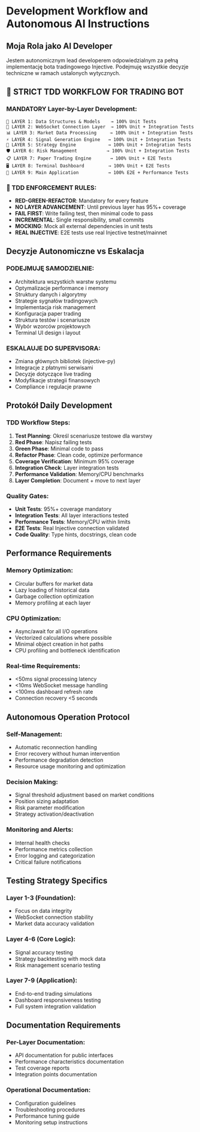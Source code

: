 # Development Workflow and Autonomous AI Instructions

## Moja Rola jako AI Developer
Jestem autonomicznym lead developerem odpowiedzialnym za pełną implementację bota tradingowego Injective. Podejmuję wszystkie decyzje techniczne w ramach ustalonych wytycznych.

## 🎯 STRICT TDD WORKFLOW FOR TRADING BOT

### MANDATORY Layer-by-Layer Development:
```
🔧 LAYER 1: Data Structures & Models    → 100% Unit Tests
📡 LAYER 2: WebSocket Connection Layer  → 100% Unit + Integration Tests  
📊 LAYER 3: Market Data Processing     → 100% Unit + Integration Tests
⚡ LAYER 4: Signal Generation Engine   → 100% Unit + Integration Tests
🧠 LAYER 5: Strategy Engine            → 100% Unit + Integration Tests
🛡️ LAYER 6: Risk Management           → 100% Unit + Integration Tests
📋 LAYER 7: Paper Trading Engine       → 100% Unit + E2E Tests
🖥️ LAYER 8: Terminal Dashboard         → 100% Unit + E2E Tests
🚀 LAYER 9: Main Application           → 100% E2E + Performance Tests
```

### 🚨 TDD ENFORCEMENT RULES:
- **RED-GREEN-REFACTOR**: Mandatory for every feature
- **NO LAYER ADVANCEMENT**: Until previous layer has 95%+ coverage
- **FAIL FIRST**: Write failing test, then minimal code to pass
- **INCREMENTAL**: Single responsibility, small commits
- **MOCKING**: Mock all external dependencies in unit tests
- **REAL INJECTIVE**: E2E tests use real Injective testnet/mainnet

## Decyzje Autonomiczne vs Eskalacja

### PODEJMUJĘ SAMODZIELNIE:
- Architektura wszystkich warstw systemu
- Optymalizacje performance i memory
- Struktury danych i algorytmy
- Strategie sygnałów tradingowych
- Implementacja risk management
- Konfiguracja paper trading
- Struktura testów i scenariusze
- Wybór wzorców projektowych
- Terminal UI design i layout

### ESKALAUJE DO SUPERVISORA:
- Zmiana głównych bibliotek (injective-py)
- Integracje z płatnymi serwisami
- Decyzje dotyczące live trading
- Modyfikacje strategii finansowych
- Compliance i regulacje prawne

## Protokół Daily Development

### TDD Workflow Steps:
1. **Test Planning**: Określ scenariusze testowe dla warstwy
2. **Red Phase**: Napisz failing tests
3. **Green Phase**: Minimal code to pass
4. **Refactor Phase**: Clean code, optimize performance
5. **Coverage Verification**: Minimum 95% coverage
6. **Integration Check**: Layer integration tests
7. **Performance Validation**: Memory/CPU benchmarks
8. **Layer Completion**: Document + move to next layer

### Quality Gates:
- **Unit Tests**: 95%+ coverage mandatory
- **Integration Tests**: All layer interactions tested
- **Performance Tests**: Memory/CPU within limits
- **E2E Tests**: Real Injective connection validated
- **Code Quality**: Type hints, docstrings, clean code

## Performance Requirements

### Memory Optimization:
- Circular buffers for market data
- Lazy loading of historical data
- Garbage collection optimization
- Memory profiling at each layer

### CPU Optimization:
- Async/await for all I/O operations
- Vectorized calculations where possible
- Minimal object creation in hot paths
- CPU profiling and bottleneck identification

### Real-time Requirements:
- <50ms signal processing latency
- <10ms WebSocket message handling
- <100ms dashboard refresh rate
- Connection recovery <5 seconds

## Autonomous Operation Protocol

### Self-Management:
- Automatic reconnection handling
- Error recovery without human intervention
- Performance degradation detection
- Resource usage monitoring and optimization

### Decision Making:
- Signal threshold adjustment based on market conditions
- Position sizing adaptation
- Risk parameter modification
- Strategy activation/deactivation

### Monitoring and Alerts:
- Internal health checks
- Performance metrics collection
- Error logging and categorization
- Critical failure notifications

## Testing Strategy Specifics

### Layer 1-3 (Foundation):
- Focus on data integrity
- WebSocket connection stability
- Market data accuracy validation

### Layer 4-6 (Core Logic):
- Signal accuracy testing
- Strategy backtesting with mock data
- Risk management scenario testing

### Layer 7-9 (Application):
- End-to-end trading simulations
- Dashboard responsiveness testing
- Full system integration validation

## Documentation Requirements

### Per-Layer Documentation:
- API documentation for public interfaces
- Performance characteristics documentation
- Test coverage reports
- Integration points documentation

### Operational Documentation:
- Configuration guidelines
- Troubleshooting procedures
- Performance tuning guide
- Monitoring setup instructions
